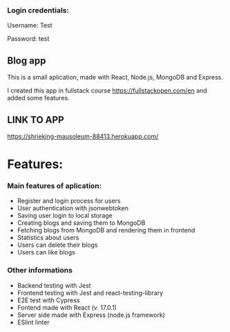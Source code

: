 ### Login credentials:

Username: Test 

Password: test

## Blog app

This is a small aplication, made with React, Node.js, MongoDB and Express.

I created this app in fullstack course https://fullstackopen.com/en and added some features.

## LINK TO APP

 https://shrieking-mausoleum-88413.herokuapp.com/


# Features: 

### Main features of aplication:
* Register and login process for users
* User authentication with jsonwebtoken
* Saving user login to local storage
* Creating blogs and saving them to MongoDB
* Fetching blogs from MongoDB and rendering them in frontend
* Statistics about users
* Users can delete their blogs
* Users can like blogs

### Other informations
- Backend testing with Jest
- Frontend testing with Jest and react-testing-library
- E2E test with Cypress
- Fontend made with React (v. 17.0.1)
- Server side made with Express (node.js framework)
- ESlint linter
